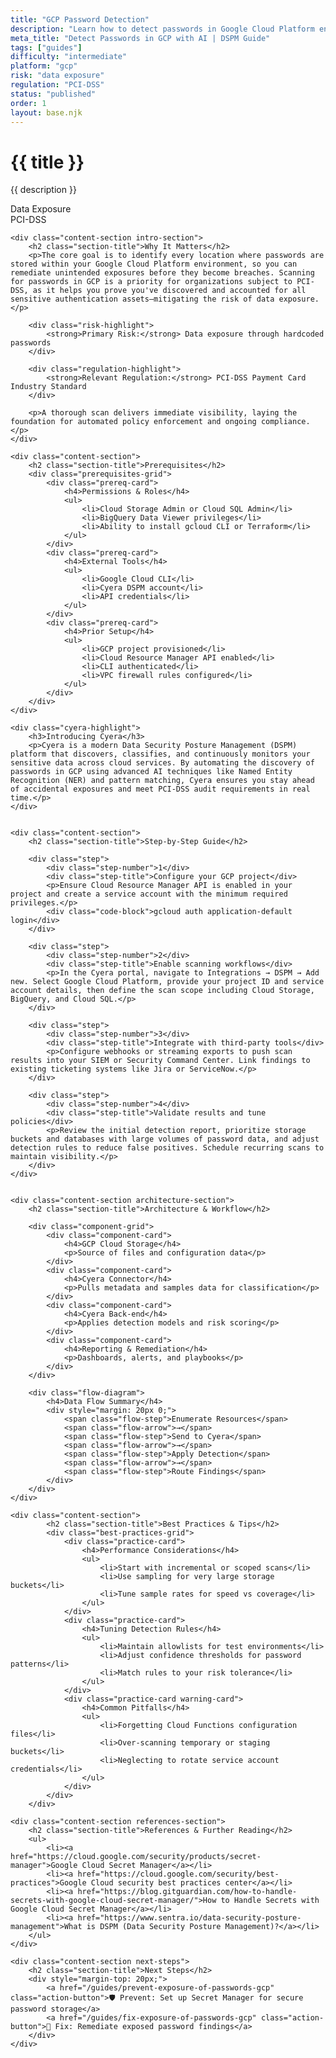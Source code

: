 ```yaml
---
title: "GCP Password Detection"
description: "Learn how to detect passwords in Google Cloud Platform environments. Follow step-by-step guidance for PCI-DSS compliance."
meta_title: "Detect Passwords in GCP with AI | DSPM Guide"
tags: ["guides"]
difficulty: "intermediate"
platform: "gcp"
risk: "data exposure"
regulation: "PCI-DSS"
status: "published"
order: 1
layout: base.njk
---
```


<div class="container">
    <div class="header">
        <h1>{{ title }}</h1>
        <p>{{ description }}</p>
        <div class="badge">Data Exposure</div>
        <div class="badge regulation">PCI-DSS</div>
    </div>

    <div class="content-section intro-section">
        <h2 class="section-title">Why It Matters</h2>
        <p>The core goal is to identify every location where passwords are stored within your Google Cloud Platform environment, so you can remediate unintended exposures before they become breaches. Scanning for passwords in GCP is a priority for organizations subject to PCI-DSS, as it helps you prove you've discovered and accounted for all sensitive authentication assets—mitigating the risk of data exposure.</p>
        
        <div class="risk-highlight">
            <strong>Primary Risk:</strong> Data exposure through hardcoded passwords
        </div>
        
        <div class="regulation-highlight">
            <strong>Relevant Regulation:</strong> PCI-DSS Payment Card Industry Standard
        </div>
        
        <p>A thorough scan delivers immediate visibility, laying the foundation for automated policy enforcement and ongoing compliance.</p>
    </div>

    <div class="content-section">
        <h2 class="section-title">Prerequisites</h2>
        <div class="prerequisites-grid">
            <div class="prereq-card">
                <h4>Permissions & Roles</h4>
                <ul>
                    <li>Cloud Storage Admin or Cloud SQL Admin</li>
                    <li>BigQuery Data Viewer privileges</li>
                    <li>Ability to install gcloud CLI or Terraform</li>
                </ul>
            </div>
            <div class="prereq-card">
                <h4>External Tools</h4>
                <ul>
                    <li>Google Cloud CLI</li>
                    <li>Cyera DSPM account</li>
                    <li>API credentials</li>
                </ul>
            </div>
            <div class="prereq-card">
                <h4>Prior Setup</h4>
                <ul>
                    <li>GCP project provisioned</li>
                    <li>Cloud Resource Manager API enabled</li>
                    <li>CLI authenticated</li>
                    <li>VPC firewall rules configured</li>
                </ul>
            </div>
        </div>
    </div>
	
    <div class="cyera-highlight">
        <h3>Introducing Cyera</h3>
        <p>Cyera is a modern Data Security Posture Management (DSPM) platform that discovers, classifies, and continuously monitors your sensitive data across cloud services. By automating the discovery of passwords in GCP using advanced AI techniques like Named Entity Recognition (NER) and pattern matching, Cyera ensures you stay ahead of accidental exposures and meet PCI-DSS audit requirements in real time.</p>
    </div>
	

    <div class="content-section">
        <h2 class="section-title">Step-by-Step Guide</h2>
        
        <div class="step">
            <div class="step-number">1</div>
            <div class="step-title">Configure your GCP project</div>
            <p>Ensure Cloud Resource Manager API is enabled in your project and create a service account with the minimum required privileges.</p>
            <div class="code-block">gcloud auth application-default login</div>
        </div>

        <div class="step">
            <div class="step-number">2</div>
            <div class="step-title">Enable scanning workflows</div>
            <p>In the Cyera portal, navigate to Integrations → DSPM → Add new. Select Google Cloud Platform, provide your project ID and service account details, then define the scan scope including Cloud Storage, BigQuery, and Cloud SQL.</p>
        </div>

        <div class="step">
            <div class="step-number">3</div>
            <div class="step-title">Integrate with third-party tools</div>
            <p>Configure webhooks or streaming exports to push scan results into your SIEM or Security Command Center. Link findings to existing ticketing systems like Jira or ServiceNow.</p>
        </div>

        <div class="step">
            <div class="step-number">4</div>
            <div class="step-title">Validate results and tune policies</div>
            <p>Review the initial detection report, prioritize storage buckets and databases with large volumes of password data, and adjust detection rules to reduce false positives. Schedule recurring scans to maintain visibility.</p>
        </div>
    </div>


    <div class="content-section architecture-section">
        <h2 class="section-title">Architecture & Workflow</h2>
        
        <div class="component-grid">
            <div class="component-card">
                <h4>GCP Cloud Storage</h4>
                <p>Source of files and configuration data</p>
            </div>
            <div class="component-card">
                <h4>Cyera Connector</h4>
                <p>Pulls metadata and samples data for classification</p>
            </div>
            <div class="component-card">
                <h4>Cyera Back-end</h4>
                <p>Applies detection models and risk scoring</p>
            </div>
            <div class="component-card">
                <h4>Reporting & Remediation</h4>
                <p>Dashboards, alerts, and playbooks</p>
            </div>
        </div>

        <div class="flow-diagram">
            <h4>Data Flow Summary</h4>
            <div style="margin: 20px 0;">
                <span class="flow-step">Enumerate Resources</span>
                <span class="flow-arrow">→</span>
                <span class="flow-step">Send to Cyera</span>
                <span class="flow-arrow">→</span>
                <span class="flow-step">Apply Detection</span>
                <span class="flow-arrow">→</span>
                <span class="flow-step">Route Findings</span>
            </div>
        </div>
    </div>

	<div class="content-section">
	        <h2 class="section-title">Best Practices & Tips</h2>
	        <div class="best-practices-grid">
	            <div class="practice-card">
	                <h4>Performance Considerations</h4>
	                <ul>
	                    <li>Start with incremental or scoped scans</li>
	                    <li>Use sampling for very large storage buckets</li>
	                    <li>Tune sample rates for speed vs coverage</li>
	                </ul>
	            </div>
	            <div class="practice-card">
	                <h4>Tuning Detection Rules</h4>
	                <ul>
	                    <li>Maintain allowlists for test environments</li>
	                    <li>Adjust confidence thresholds for password patterns</li>
	                    <li>Match rules to your risk tolerance</li>
	                </ul>
	            </div>
	            <div class="practice-card warning-card">
	                <h4>Common Pitfalls</h4>
	                <ul>
	                    <li>Forgetting Cloud Functions configuration files</li>
	                    <li>Over-scanning temporary or staging buckets</li>
	                    <li>Neglecting to rotate service account credentials</li>
	                </ul>
	            </div>
	        </div>
	    </div>

    <div class="content-section references-section">
        <h2 class="section-title">References & Further Reading</h2>
        <ul>
            <li><a href="https://cloud.google.com/security/products/secret-manager">Google Cloud Secret Manager</a></li>
            <li><a href="https://cloud.google.com/security/best-practices">Google Cloud security best practices center</a></li>
            <li><a href="https://blog.gitguardian.com/how-to-handle-secrets-with-google-cloud-secret-manager/">How to Handle Secrets with Google Cloud Secret Manager</a></li>
            <li><a href="https://www.sentra.io/data-security-posture-management">What is DSPM (Data Security Posture Management)?</a></li>
        </ul>
    </div>

    <div class="content-section next-steps">
        <h2 class="section-title">Next Steps</h2>
        <div style="margin-top: 20px;">
            <a href="/guides/prevent-exposure-of-passwords-gcp" class="action-button">🛡️ Prevent: Set up Secret Manager for secure password storage</a>
            <a href="/guides/fix-exposure-of-passwords-gcp" class="action-button">🔧 Fix: Remediate exposed password findings</a>
        </div>
    </div>
</div>

